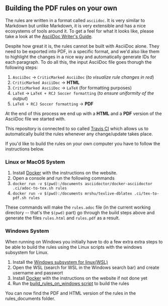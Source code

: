 ## Building the PDF rules on your own

The rules are written in a format called `asciidoc`. It is very similar to
Markdown but unlike Markdown, it is very extensible and has a nice ecosystems
of tools around it. To get a feel for what it looks like, please take a look at
the [AsciiDoc Writer's Guide](https://asciidoctor.org/docs/asciidoc-writers-guide/).

Despite how great it is, the rules cannot be built with AsciiDoc alone. They
need to be exported into PDF, in a specific format, and we'd also like them to
highlight the changes in a nice way and automatically generate IDs for each
paragraph. To do all this, the input AsciiDoc file goes thorugh the following
steps:

1. `AsciiDoc` -> `CriticMarked AsciiDoc` (_to visualize rule changes in red_)
2. `CriticMarked AsciiDoc` -> **HTML**
3. `CriticMarked AsciiDoc` -> `LaTeX` (for formatting purposes)
4. `LaTeX` -> `LaTeX + RCJ Soccer formatting` (_to ensure uniformity of the output_)
5. `LaTeX + RCJ Soccer formatting` -> **PDF**

At the end of this process we end up with a **HTML** and a **PDF** version of
the AsciiDoc file we started with.

This repository is connected to so called [Travis CI](http://travis-ci.org/)
which allows us to automatically build the rules whenever any change/update
takes place.

If you'd like to build the rules on your own computer you have to follow the instructions below.

### Linux or MacOS System

1. Install [Docker](https://docker.com) with the instructions on the website.
2. Open a console and run the following commands
3. `docker run -v $(pwd):/documents asciidoctor/docker-asciidoctor .ci/adoc-to-tex.sh rules`
4. `docker run -v $(pwd):/documents mrshu/texlive-dblatex .ci/tex-to-pdf.sh rules`

These commands will make the `rules.adoc` file (in the current working directory --
that's the `$(pwd)` part) go through the build steps above and generate the files
`rules.html` and `rules.pdf` as a result.

### Windows System

When running on Windows you initially have to do a few extra extra steps to be able to build 
the rules using the Linux scripts with the windows subsystem for Linux.   

1. Install the [Windows subsystem for linux(WSL)](https://learn.microsoft.com/en-us/windows/wsl/install)
2. Open the WSL (search for WSL in the Windows search bar) and create username and passwort
5. Install [Docker](https://docker.com) with the instructions on the website if not done yet
6. Run the [build_rules_on_windows script](https://github.com/robocup-junior/onstage-rules/blob/main/build_rules_on_windows.bat) to build the rules

You can now find the PDF and HTML version of the rules in the rules_documents folder.
